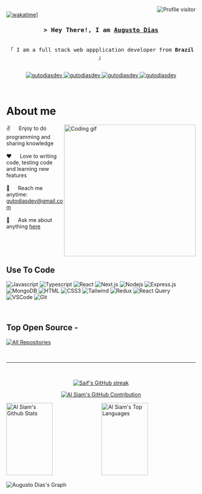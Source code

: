 <!--
<h2 align="center">
  Welcome to Augusto Dias's Environment!
  <img src="https://media.giphy.com/media/hvRJCLFzcasrR4ia7z/giphy.gif" width="28">
</h2>
-->

<!--
<p align="center">
  <a href="https://github.com/gutodiasdev"><img src="https://readme-typing-svg.herokuapp.com/?lines=Self%20Taught%20Programmer;Front%20End%20Developer;1.5%2B%20years%20of%20coding%20experience;Always%20learning%20new%20things&center=true&width=380&height=45"></a>
</p>

 -->

<a href="https://komarev.com/ghpvc/?username=gutodiasdev">
  <img align="right" src="https://komarev.com/ghpvc/?username=gutodiasdev&label=Visitors&color=0e75b6&style=flat" alt="Profile visitor" />
</a>


[![wakatime](https://wakatime.com/badge/user/998f4a9c-0e71-4fbd-afbd-50b16dd2dfa6.svg)](https://wakatime.com/@998f4a9c-0e71-4fbd-afbd-50b16dd2dfa6)]

<!-- Intro  -->
<h3 align="center">
        <samp>&gt; Hey There!, I am
                <b><a target="_blank" href="https://gutodias.dev">Augusto Dias</a></b>
        </samp>
</h3>


<p align="center"> 
  <samp>
    <br>
    「 I am a full stack web appplication developer from <b>Brazil</b> 」
    <br>
    <br>
  </samp>
</p>

<p align="center">
 <a href="https://gutodias.dev" target="blank">
  <img src="https://img.shields.io/badge/Website-DC143C?style=for-the-badge&logo=medium&logoColor=white" alt="gutodiasdev" />
 </a>
 <a href="https://linkedin.com/in/gutodiasdev" target="_blank">
  <img src="https://img.shields.io/badge/LinkedIn-0077B5?style=for-the-badge&logo=linkedin&logoColor=white" alt="gutodiasdev"/>
 </a>
 <a href="https://instagram.com/gutodiasdev" target="_blank">
  <img src="https://img.shields.io/badge/Instagram-fe4164?style=for-the-badge&logo=instagram&logoColor=white" alt="gutodiasdev" />
 </a> 
 <a href="https://facebook.com/gutodiasdev" target="_blank">
  <img src="https://img.shields.io/badge/Facebook-20BEFF?&style=for-the-badge&logo=facebook&logoColor=white" alt="gutodiasdev"  />
  </a> 
</p>
<br />

<!-- About Section -->
 # About me
 
<p>
 <img align="right" width="350" src="/assets/programmer.gif" alt="Coding gif" />
  
 ✌️ &emsp; Enjoy to do programming and sharing knowledge <br/><br/>
 ❤️ &emsp; Love to writing code, testing code and learning new features<br/><br/>
 📧 &emsp; Reach me anytime: gutodiasdev@gmail.com<br/><br/>
 💬 &emsp; Ask me about anything [here](https://github.com/gutodiasdev/gutodiasdev/issues)

</p>

<br/>
<br/>
<br/>

## Use To Code

![Javascript](https://img.shields.io/badge/Javascript-F0DB4F?style=for-the-badge&labelColor=black&logo=javascript&logoColor=F0DB4F)
![Typescript](https://img.shields.io/badge/Typescript-007acc?style=for-the-badge&labelColor=black&logo=typescript&logoColor=007acc)
![React](https://img.shields.io/badge/-React-61DBFB?style=for-the-badge&labelColor=black&logo=react&logoColor=61DBFB)
![Next.js](https://img.shields.io/badge/next.js-000000?style=for-the-badge&logo=nextdotjs&logoColor=white)
![Nodejs](https://img.shields.io/badge/Nodejs-3C873A?style=for-the-badge&labelColor=black&logo=node.js&logoColor=3C873A)
![Express.js](https://img.shields.io/badge/Express.js-000000?style=for-the-badge&logo=express&logoColor=white)
![MongoDB](https://img.shields.io/badge/MongoDB-4EA94B?style=for-the-badge&logo=mongodb&logoColor=white)
![HTML](https://img.shields.io/badge/HTML5-E34F26?style=for-the-badge&logo=html5&logoColor=white)
![CSS3](https://img.shields.io/badge/CSS3-1572B6?style=for-the-badge&logo=css3&logoColor=white)
![Tailwind](https://img.shields.io/badge/Tailwind_CSS-092749?style=for-the-badge&logo=tailwindcss&logoColor=06B6D4&labelColor=000000)
![Redux](https://img.shields.io/badge/Redux-593D88?style=for-the-badge&logo=redux&logoColor=white)
![React Query](https://img.shields.io/badge/-React_Query-FF4154?style=for-the-badge&logo=react%20query&logoColor=white)
![VSCode](https://img.shields.io/badge/Visual_Studio-0078d7?style=for-the-badge&logo=visual%20studio&logoColor=white)
![Git](https://img.shields.io/badge/Git-F05032?style=for-the-badge&logo=git&logoColor=white)

<br/>

## Top Open Source -

<p align="left">
  <a href="https://github.com/gutodiasdev?tab=repositories" target="_blank"><img alt="All Repositories" title="All Repositories" src="https://img.shields.io/badge/-All%20Repos-2962FF?style=for-the-badge&logo=koding&logoColor=white"/></a>
</p>

<br/>
<hr/>
<br/>

<p align="center">
  <a href="https://github.com/gutodiasdev">
    <img src="https://github-readme-streak-stats.herokuapp.com/?user=gutodiasdev&theme=radical&border=7F3FBF&background=0D1117" alt="Saif's GitHub streak"/>
  </a>
</p>

<p align="center">
  <a href="https://github.com/gutodiasdev">
    <img src="https://github-profile-summary-cards.vercel.app/api/cards/profile-details?username=gutodiasdev&theme=radical" alt="Al Siam's GitHub Contribution"/>
  </a>
</p>

<a> 
    <a href="https://github.com/gutodiasdev"><img alt="Al Siam's Github Stats" src="https://denvercoder1-github-readme-stats.vercel.app/api?username=gutodiasdev&show_icons=true&count_private=true&theme=react&border_color=7F3FBF&bg_color=0D1117&title_color=F85D7F&icon_color=F8D866" height="192px" width="49.5%"/></a>
  <a href="https://github.com/gutodiasdev"><img alt="Al Siam's Top Languages" src="https://denvercoder1-github-readme-stats.vercel.app/api/top-langs/?username=gutodiasdev&langs_count=8&layout=compact&theme=react&border_color=7F3FBF&bg_color=0D1117&title_color=F85D7F&icon_color=F8D866" height="192px" width="49.5%"/></a>
  <br/>
</a>


![Augusto Dias's Graph](https://github-readme-activity-graph.cyclic.app/graph?username=gutodiasdev&custom_title=Al%20Siam's%20GitHub%20Activity%20Graph&bg_color=0D1117&color=7F3FBF&line=7F3FBF&point=7F3FBF&area_color=FFFFFF&title_color=FFFFFF&area=true)

